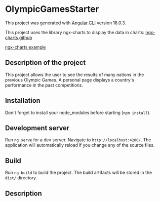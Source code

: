 # OlympicGamesStarter

This project was generated with [Angular CLI](https://github.com/angular/angular-cli) version 18.0.3.

This project uses the library ngx-charts to display the data in charts:
[ngx-charts github](https://github.com/swimlane/ngx-charts)

[ngx-charts example](https://swimlane.github.io/ngx-charts/#/ngx-charts/bar-vertical)

## Description of the project

This project allows the user to see the results of many nations in the previous Olympic Games. A personal page displays a country's performance in the past competitions.

## Installation

Don't forget to install your node_modules before starting (`npm install`).

## Development server

Run `ng serve` for a dev server. Navigate to `http://localhost:4200/`. The application will automatically reload if you change any of the source files.

## Build

Run `ng build` to build the project. The build artifacts will be stored in the `dist/` directory.

## Description

